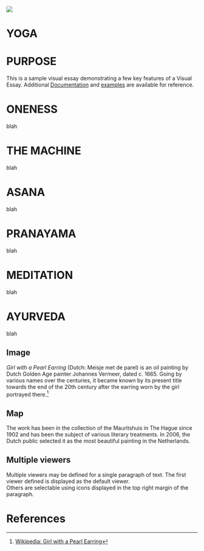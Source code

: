 <a href="https://juncture-digital.org"><img src="https://juncture-digital.org/images/ve-button.png"></a>

<param ve-config 
       title="Living Purely: An Introductory Guide to Yogic Being"
       author="Ariana Neira"
       banner="https://iiif.juncture-digital.org/banner/?url=https://raw.githubusercontent.com/aneira18/juncture-visual-essay/main/WE_ARE_ONE.JPG" 
       layout="vertical">

<!-- Entities discussed throughout the essay are typically defined before the essay text and
     are thus available in all text.  Entity identifiers (QIDs) can be found in either
     Wikipedia or Wikidata (https://www.wikidata.org)> -->
<param ve-entity eid="Q9350"> <!-- Yoga -->
<param ve-entity eid="Q466797"> <!-- Asana -->
<param ve-entity eid="Q839496"> <!-- Pranayama -->
<param ve-entity eid="Q108458"> <!-- Meditation -->
<param ve-entity eid="Q132325"> <!-- Ayurveda -->

# YOGA 

# PURPOSE

This is a sample visual essay demonstrating a few key features of a Visual Essay. Additional [Documentation](https://github.com/JSTOR-Labs/juncture/wiki) and [examples](https://jstor-labs.github.io/juncture-examples) are available for reference.
<param ve-graphic 
       label="ONENESS" 
       description="artist's visualization" 
       license="public domain" 
       url="https://raw.githubusercontent.com/aneira18/juncture-visual-essay/main/WE_ARE_ONE.JPG">

# ONENESS

blah 
<param ve-graphic 
       label="ONENESS" 
       description="artist's visualization" 
       license="public domain" 
       url="https://raw.githubusercontent.com/aneira18/juncture-visual-essay/main/WE_ARE_ONE.JPG">

# THE MACHINE

blah 
<param ve-graphic 
       label="ONENESS" 
       description="artist's visualization" 
       license="public domain" 
       url="https://raw.githubusercontent.com/aneira18/juncture-visual-essay/main/WE_ARE_ONE.JPG">

# ASANA

blah 
<param ve-graphic 
       label="ONENESS" 
       description="artist's visualization" 
       license="public domain" 
       url="https://raw.githubusercontent.com/aneira18/juncture-visual-essay/main/WE_ARE_ONE.JPG">

# PRANAYAMA

blah 
<param ve-graphic 
       label="ONENESS" 
       description="artist's visualization" 
       license="public domain" 
       url="https://raw.githubusercontent.com/aneira18/juncture-visual-essay/main/WE_ARE_ONE.JPG">

# MEDITATION

blah
<param ve-graphic 
       label="ONENESS" 
       description="artist's visualization" 
       license="public domain" 
       url="https://raw.githubusercontent.com/aneira18/juncture-visual-essay/main/WE_ARE_ONE.JPG">

# AYURVEDA

blah 
<param ve-graphic 
       label="ONENESS" 
       description="artist's visualization" 
       license="public domain" 
       url="https://raw.githubusercontent.com/aneira18/juncture-visual-essay/main/WE_ARE_ONE.JPG">
       
## Image

_Girl with a Pearl Earring_ (Dutch: Meisje met de parel) is an oil painting by Dutch Golden Age painter Johannes Vermeer, 
dated c. 1665. Going by various names over the centuries, it became known by its present title towards the end of the 
20th century after the earring worn by the girl portrayed there.[^1]
<param ve-graphic 
       label="ONENESS" 
       description="artist's visualization" 
       license="public domain" 
       url="https://raw.githubusercontent.com/aneira18/juncture-visual-essay/main/WE_ARE_ONE.JPG">

## Map

The work has been in the collection of the Mauritshuis in The Hague since 1902 and has been the subject of various 
literary treatments. In 2006, the Dutch public selected it as the most beautiful painting in the Netherlands.
<param ve-map center="Q36600" zoom="11" prefer-geojson>

## Multiple viewers

Multiple viewers may be defined for a single paragraph of text.  The first viewer defined is displayed as the default viewer.  
Others are selectable using icons displayed in the top right margin of the paragraph.
<param ve-image 
       manifest="https://iiif.juncture-digital.org/manifest/6dd738aed85597cac540ad31dd5818e86ef7f2918c7b43a9eb3123d5538e6e4c">
<param ve-map center="Q36622" zoom="7">

# References

[^1]: [Wikipedia: Girl with a Pearl Earring](https://en.wikipedia.org/wiki/Girl_with_a_Pearl_Earring)
